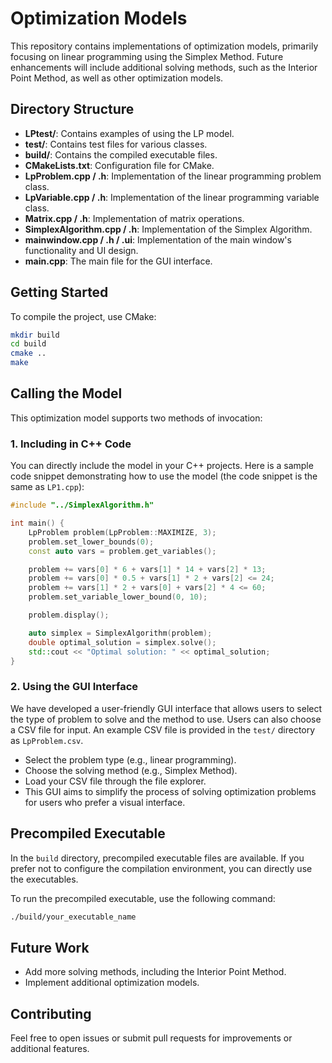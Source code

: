 # Optimization Models

This repository contains implementations of optimization models, primarily focusing on linear programming using the Simplex Method. Future enhancements will include additional solving methods, such as the Interior Point Method, as well as other optimization models.

## Directory Structure

- **LPtest/**: Contains examples of using the LP model.
- **test/**: Contains test files for various classes.
- **build/**: Contains the compiled executable files.
- **CMakeLists.txt**: Configuration file for CMake.
- **LpProblem.cpp / .h**: Implementation of the linear programming problem class.
- **LpVariable.cpp / .h**: Implementation of the linear programming variable class.
- **Matrix.cpp / .h**: Implementation of matrix operations.
- **SimplexAlgorithm.cpp / .h**: Implementation of the Simplex Algorithm.
- **mainwindow.cpp / .h / .ui**: Implementation of the main window's functionality and UI design.
- **main.cpp**: The main file for the GUI interface.

## Getting Started

To compile the project, use CMake:

```bash
mkdir build
cd build
cmake ..
make
```

## Calling the Model
This optimization model supports two methods of invocation:

### 1. Including in C++ Code
You can directly include the model in your C++ projects. Here is a sample code snippet demonstrating how to use the model (the code snippet is the same as `LP1.cpp`):

```cpp
#include "../SimplexAlgorithm.h"

int main() {
    LpProblem problem(LpProblem::MAXIMIZE, 3);
    problem.set_lower_bounds(0);
    const auto vars = problem.get_variables();

    problem += vars[0] * 6 + vars[1] * 14 + vars[2] * 13;
    problem += vars[0] * 0.5 + vars[1] * 2 + vars[2] <= 24;
    problem += vars[1] * 2 + vars[0] + vars[2] * 4 <= 60;
    problem.set_variable_lower_bound(0, 10);

    problem.display();

    auto simplex = SimplexAlgorithm(problem);
    double optimal_solution = simplex.solve();
    std::cout << "Optimal solution: " << optimal_solution;
}
```

### 2. Using the GUI Interface

We have developed a user-friendly GUI interface that allows users to select the type of problem to solve and the method to use. Users can also choose a CSV file for input. An example CSV file is provided in the `test/` directory as `LpProblem.csv`.

- Select the problem type (e.g., linear programming).
- Choose the solving method (e.g., Simplex Method).
- Load your CSV file through the file explorer.
- This GUI aims to simplify the process of solving optimization problems for users who prefer a visual interface.

## Precompiled Executable

In the `build` directory, precompiled executable files are available. If you prefer not to configure the compilation environment, you can directly use the executables.

To run the precompiled executable, use the following command:

```bash
./build/your_executable_name
```

## Future Work

- Add more solving methods, including the Interior Point Method.
- Implement additional optimization models.

## Contributing

Feel free to open issues or submit pull requests for improvements or additional features.
